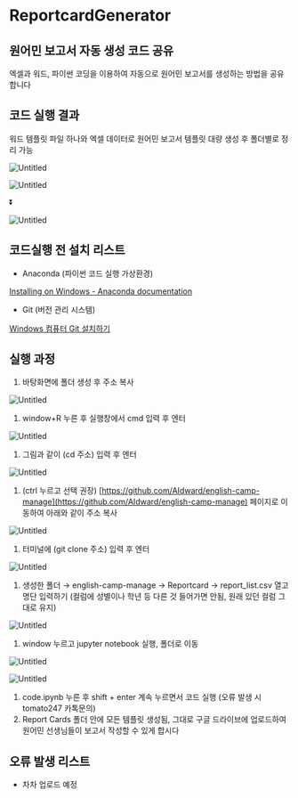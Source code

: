 # ReportcardGenerator

## 원어민 보고서 자동 생성 코드 공유

엑셀과 워드, 파이썬 코딩을 이용하여 자동으로 원어민 보고서를 생성하는 방법을 공유합니다

## 코드 실행 결과

워드 템플릿 파일 하나와 엑셀 데이터로 원어민 보고서 템플릿 대량 생성 후 폴더별로 정리 가능

![Untitled](ReportcardGenerator%2031b841738293412bb8b9b22c86a052bb/Untitled.png)

![Untitled](ReportcardGenerator%2031b841738293412bb8b9b22c86a052bb/Untitled%201.png)

⏬

![Untitled](ReportcardGenerator%2031b841738293412bb8b9b22c86a052bb/Untitled%202.png)

## 코드실행 전 설치 리스트

- Anaconda (파이썬 코드 실행 가상환경)

[Installing on Windows - Anaconda documentation](https://docs.anaconda.com/anaconda/install/windows/)

- Git (버전 관리 시스템)

[Windows 컴퓨터 Git 설치하기](https://velog.io/@saakmiso/Windows-%EC%BB%B4%ED%93%A8%ED%84%B0-Git-%EC%84%A4%EC%B9%98%ED%95%98%EA%B8%B0)

## 실행 과정

1. 바탕화면에 폴더 생성 후 주소 복사

![Untitled](ReportcardGenerator%2031b841738293412bb8b9b22c86a052bb/Untitled%203.png)

1. window+R 누른 후 실행창에서 cmd 입력 후 엔터

![Untitled](ReportcardGenerator%2031b841738293412bb8b9b22c86a052bb/Untitled%204.png)

1. 그림과 같이 (cd 주소) 입력 후 엔터

![Untitled](ReportcardGenerator%2031b841738293412bb8b9b22c86a052bb/Untitled%205.png)

1. (ctrl 누르고 선택 권장) [https://github.com/AIdward/english-camp-manage](https://github.com/AIdward/english-camp-manage) 페이지로 이동하여 아래와 같이 주소 복사

![Untitled](ReportcardGenerator%2031b841738293412bb8b9b22c86a052bb/Untitled%206.png)

1. 터미널에 (git clone 주소) 입력 후 엔터

![Untitled](ReportcardGenerator%2031b841738293412bb8b9b22c86a052bb/Untitled%207.png)

1. 생성한 폴더 → english-camp-manage → Reportcard → report_list.csv 열고 명단 입력하기 (컬럼에 성별이나 학년 등 다른 것 들어가면 안됨, 원래 있던 컬럼 그대로 유지)

![Untitled](ReportcardGenerator%2031b841738293412bb8b9b22c86a052bb/Untitled%208.png)

1. window 누르고 jupyter notebook 실행, 폴더로 이동

![Untitled](ReportcardGenerator%2031b841738293412bb8b9b22c86a052bb/Untitled%209.png)

![Untitled](ReportcardGenerator%2031b841738293412bb8b9b22c86a052bb/Untitled%2010.png)

1. code.ipynb 누른 후 shift + enter 계속 누르면서 코드 실행 (오류 발생 시 tomato247 카톡문의)
2. Report Cards 폴더 안에 모든 템플릿 생성됨, 그대로 구글 드라이브에 업로드하여 원어민 선생님들이 보고서 작성할 수 있게 합시다

## 오류 발생 리스트

- 차차 업로드 예정